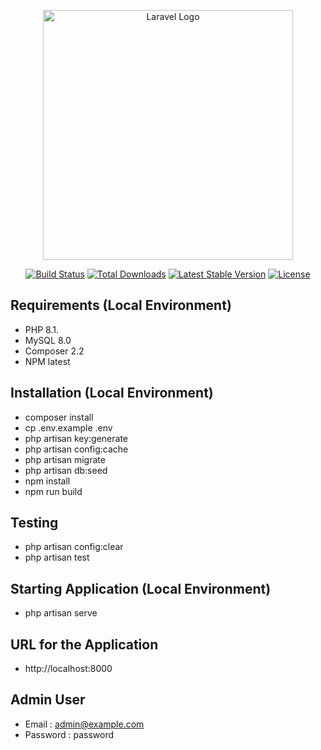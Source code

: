 <p align="center"><a href="https://laravel.com" target="_blank"><img src="https://raw.githubusercontent.com/laravel/art/master/logo-lockup/5%20SVG/2%20CMYK/1%20Full%20Color/laravel-logolockup-cmyk-red.svg" width="400" alt="Laravel Logo"></a></p>

<p align="center">
<a href="https://github.com/laravel/framework/actions"><img src="https://github.com/laravel/framework/workflows/tests/badge.svg" alt="Build Status"></a>
<a href="https://packagist.org/packages/laravel/framework"><img src="https://img.shields.io/packagist/dt/laravel/framework" alt="Total Downloads"></a>
<a href="https://packagist.org/packages/laravel/framework"><img src="https://img.shields.io/packagist/v/laravel/framework" alt="Latest Stable Version"></a>
<a href="https://packagist.org/packages/laravel/framework"><img src="https://img.shields.io/packagist/l/laravel/framework" alt="License"></a>
</p>

## Requirements (Local Environment)

- PHP 8.1.
- MySQL 8.0
- Composer 2.2
- NPM latest

## Installation (Local Environment)

- composer install
- cp .env.example .env
- php artisan key:generate
- php artisan config:cache
- php artisan migrate
- php artisan db:seed
- npm install
- npm run build

## Testing

- php artisan config:clear
- php artisan test

## Starting Application (Local Environment)

- php artisan serve

## URL for the Application

- http://localhost:8000

## Admin User

- Email : admin@example.com
- Password : password
